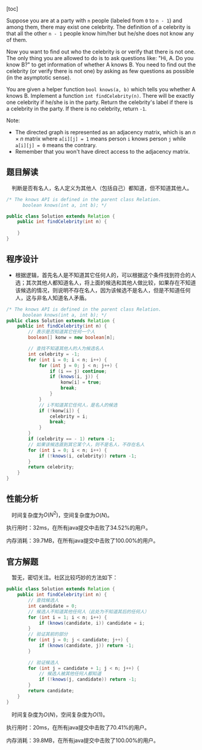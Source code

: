 [toc]

Suppose you are at a party with `n` people (labeled from `0` to `n - 1`) and among them, there may exist one celebrity. The definition of a celebrity is that all the other `n - 1` people know him/her but he/she does not know any of them.

Now you want to find out who the celebrity is or verify that there is not one. The only thing you are allowed to do is to ask questions like: "Hi, A. Do you know B?" to get information of whether A knows B. You need to find out the celebrity (or verify there is not one) by asking as few questions as possible (in the asymptotic sense).

You are given a helper function `bool knows(a, b)` which tells you whether A knows B. Implement a function `int findCelebrity(n)`. There will be exactly one celebrity if he/she is in the party. Return the celebrity's label if there is a celebrity in the party. If there is no celebrity, return `-1`.

Note:

* The directed graph is represented as an adjacency matrix, which is an $n \times n$ matrix where `a[i][j] = 1` means person `i` knows person `j` while `a[i][j] = 0` means the contrary.
* Remember that you won't have direct access to the adjacency matrix.

## 题目解读

&emsp;判断是否有名人，名人定义为其他人（包括自己）都知道，但不知道其他人。

```java
/* The knows API is defined in the parent class Relation.
      boolean knows(int a, int b); */

public class Solution extends Relation {
    public int findCelebrity(int n) {
        
    }
}
```

## 程序设计

* 根据逻辑，首先名人是不知道其它任何人的，可以根据这个条件找到符合的人选；其次其他人都知道名人，将上面的候选和其他人做比较，如果存在不知道该候选的情况，则说明不存在名人，因为该候选不是名人，但是不知道任何人，这与非名人知道名人矛盾。

```java
/* The knows API is defined in the parent class Relation.
      boolean knows(int a, int b); */
public class Solution extends Relation {
    public int findCelebrity(int n) {
        // 表示是否知道其它任何一个人
        boolean[] konw = new boolean[n];

        // 查找不知道其他人的人为候选名人
        int celebrity = -1;
        for (int i = 0; i < n; i++) {
            for (int j = 0; j < n; j++) {
                if (i == j) continue;
                if (knows(i, j)) {
                    konw[i] = true;
                    break;
                }
            }
            // i不知道其它任何人，是名人的候选
            if (!konw[i]) {
                celebrity = i;
                break;
            }
        }
        if (celebrity == - 1) return -1;
        // 如果该候选直到其它某个人，则不是名人，不存在名人
        for (int i = 0; i < n; i++) {
            if (!knows(i, celebrity)) return -1;
        }
        return celebrity;
    }
}
```

## 性能分析

&emsp;时间复杂度为$O(N^2)$，空间复杂度为$O(N)$。

执行用时：32ms，在所有java提交中击败了34.52%的用户。

内存消耗：39.7MB，在所有java提交中击败了100.00%的用户。

## 官方解题

&emsp;暂无，密切关注。社区比较巧妙的方法如下：

```java
public class Solution extends Relation {
    public int findCelebrity(int n) {
        // 查找候选人
        int candidate = 0;
        // 候选人不知道其他任何人（此处为不知道其后的任何人）
        for (int i = 1; i < n; i++) {
            if (knows(candidate, i)) candidate = i;
        }
		// 验证其前的部分
        for (int j = 0; j < candidate; j++) {
            if (knows(candidate, j)) return -1;
        }
        
        // 验证候选人
        for (int j = candidate + 1; j < n; j++) {
            // 候选人被其他任何人都知道
            if (!knows(j, candidate)) return -1;
        }
        return candidate;
    }
}
```

&emsp;时间复杂度为$O(N)$，空间复杂度为$O(1)$。

执行用时：20ms，在所有java提交中击败了70.41%的用户。

内存消耗：39.8MB，在所有java提交中击败了100.00%的用户。